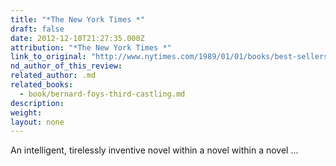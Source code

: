 ```yaml
---
title: "*The New York Times *"
draft: false
date: 2012-12-10T21:27:35.000Z
attribution: "*The New York Times *"
link_to_original: "http://www.nytimes.com/1989/01/01/books/best-sellers-list-january-1-1989.html"
nd_author_of_this_review:
related_author: .md
related_books:
  - book/bernard-foys-third-castling.md
description:
weight:
layout: none
---
```

An intelligent, tirelessly inventive novel within a novel within a novel ...

